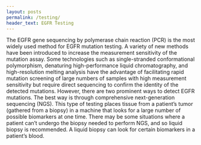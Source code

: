 ```yaml
---
layout: posts
permalink: /testing/
header_text: EGFR Testing
---
```


The EGFR gene sequencing by polymerase chain reaction (PCR) is the most widely used method for EGFR mutation testing. A variety of new methods have been introduced to increase the measurement sensitivity of the mutation assay. Some technologies such as single-stranded conformational polymorphism, denaturing high-performance liquid chromatography, and high-resolution melting analysis have the advantage of facilitating rapid mutation screening of large numbers of samples with high measurement sensitivity but require direct sequencing to confirm the identity of the detected mutations. However, there are two prominent ways to detect EGFR mutations. The best way is through comprehensive next-generation sequencing (NGS). This type of testing places tissue from a patient’s tumor (gathered from a biopsy) in a machine that looks for a large number of possible biomarkers at one time. There may be some situations where a patient can’t undergo the biopsy needed to perform NGS, and so liquid biopsy is recommended. A liquid biopsy can look for certain biomarkers in a patient’s blood.